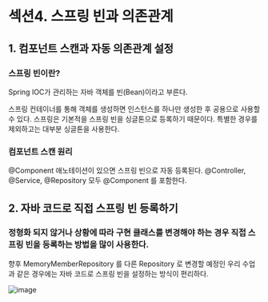 # 섹션4. 스프링 빈과 의존관계

## 1. 컴포넌트 스캔과 자동 의존관계 설정

### 스프링 빈이란?
Spring IOC가 관리하는 자바 객체를 빈(Bean)이라고 부른다.

스프링 컨테이너를 통해 객체를 생성하면 인스턴스를 하나만 생성한 후 공용으로 사용할 수 있다.
스프링은 기본적을 스프링 빈을 싱글톤으로 등록하기 때문이다. 특별한 경우를 제외하고는 대부분 싱글톤을 사용한다.

### 컴포넌트 스캔 원리
@Component 애노테이션이 있으면 스프링 빈으로 자동 등록된다.
@Controller, @Service, @Repository 모두 @Component 를 포함한다.

## 2. 자바 코드로 직접 스프링 빈 등록하기

### 정형화 되지 않거나 상황에 따라 구현 클래스를 변경해야 하는 경우 직접 스프링 빈을 등록하는 방법을 많이 사용한다. 

향후 MemoryMemberRepository 를 다른 Repository 로 변경할 예정인 우리 수업과 같은 경우에는 자바 코드로 스프링 빈을 설정하는 방식이 편리하다. 

![image](https://github.com/2024-SpringStudy/spring/assets/92051742/0c19f200-0de7-416b-b178-e1802832b3c9)



